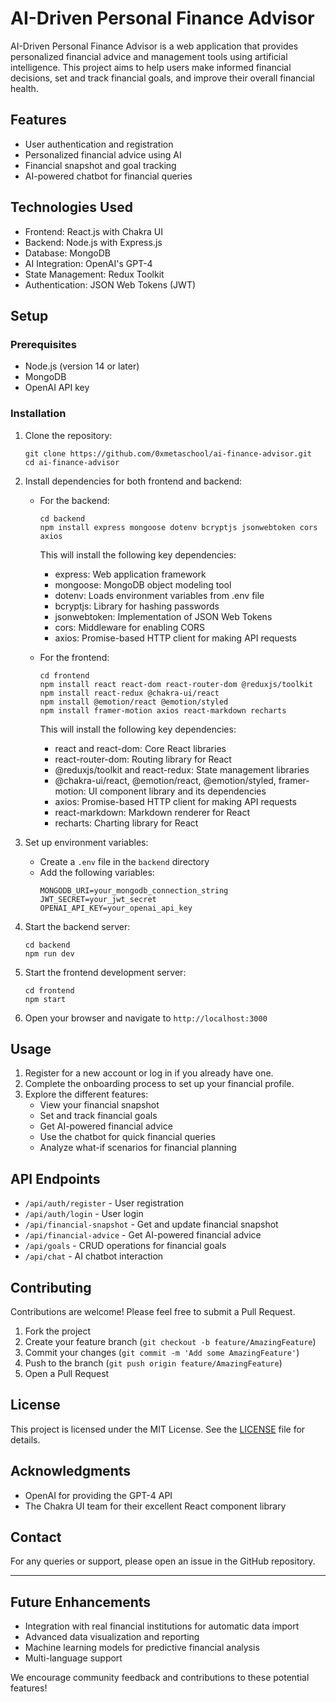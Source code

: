 # AI-Driven Personal Finance Advisor

AI-Driven Personal Finance Advisor is a web application that provides personalized financial advice and management tools using artificial intelligence. This project aims to help users make informed financial decisions, set and track financial goals, and improve their overall financial health.

## Features

- User authentication and registration
- Personalized financial advice using AI
- Financial snapshot and goal tracking
- AI-powered chatbot for financial queries

## Technologies Used

- Frontend: React.js with Chakra UI
- Backend: Node.js with Express.js
- Database: MongoDB
- AI Integration: OpenAI's GPT-4
- State Management: Redux Toolkit
- Authentication: JSON Web Tokens (JWT)

## Setup

### Prerequisites

- Node.js (version 14 or later)
- MongoDB
- OpenAI API key

### Installation

1. Clone the repository:
   ```
   git clone https://github.com/0xmetaschool/ai-finance-advisor.git
   cd ai-finance-advisor
   ```

2. Install dependencies for both frontend and backend:

   - For the backend:
      ```
      cd backend
      npm install express mongoose dotenv bcryptjs jsonwebtoken cors axios
      ```

      This will install the following key dependencies:
      - express: Web application framework
      - mongoose: MongoDB object modeling tool
      - dotenv: Loads environment variables from .env file
      - bcryptjs: Library for hashing passwords
      - jsonwebtoken: Implementation of JSON Web Tokens
      - cors: Middleware for enabling CORS
      - axios: Promise-based HTTP client for making API requests


   - For the frontend:
      ```
      cd frontend
      npm install react react-dom react-router-dom @reduxjs/toolkit
      npm install react-redux @chakra-ui/react
      npm install @emotion/react @emotion/styled
      npm install framer-motion axios react-markdown recharts
      ```

      This will install the following key dependencies:
      - react and react-dom: Core React libraries
      - react-router-dom: Routing library for React
      - @reduxjs/toolkit and react-redux: State management libraries
      - @chakra-ui/react, @emotion/react, @emotion/styled, framer-motion: UI component library and its dependencies
      - axios: Promise-based HTTP client for making API requests
      - react-markdown: Markdown renderer for React
      - recharts: Charting library for React

3. Set up environment variables:
   - Create a `.env` file in the `backend` directory
   - Add the following variables:
     ```
     MONGODB_URI=your_mongodb_connection_string
     JWT_SECRET=your_jwt_secret
     OPENAI_API_KEY=your_openai_api_key
     ```

4. Start the backend server:
   ```
   cd backend
   npm run dev
   ```

5. Start the frontend development server:
   ```
   cd frontend
   npm start
   ```

6. Open your browser and navigate to `http://localhost:3000`

## Usage

1. Register for a new account or log in if you already have one.
2. Complete the onboarding process to set up your financial profile.
3. Explore the different features:
   - View your financial snapshot
   - Set and track financial goals
   - Get AI-powered financial advice
   - Use the chatbot for quick financial queries
   - Analyze what-if scenarios for financial planning

## API Endpoints

- `/api/auth/register` - User registration
- `/api/auth/login` - User login
- `/api/financial-snapshot` - Get and update financial snapshot
- `/api/financial-advice` - Get AI-powered financial advice
- `/api/goals` - CRUD operations for financial goals
- `/api/chat` - AI chatbot interaction

## Contributing

Contributions are welcome! Please feel free to submit a Pull Request.

1. Fork the project
2. Create your feature branch (`git checkout -b feature/AmazingFeature`)
3. Commit your changes (`git commit -m 'Add some AmazingFeature'`)
4. Push to the branch (`git push origin feature/AmazingFeature`)
5. Open a Pull Request

## License

This project is licensed under the MIT License. See the [LICENSE](https://github.com/0xmetaschool/ai-finance-advisor/blob/main/LICENSE) file for details.

## Acknowledgments

- OpenAI for providing the GPT-4 API
- The Chakra UI team for their excellent React component library

## Contact

For any queries or support, please open an issue in the GitHub repository.

---

## Future Enhancements

- Integration with real financial institutions for automatic data import
- Advanced data visualization and reporting
- Machine learning models for predictive financial analysis
- Multi-language support

We encourage community feedback and contributions to these potential features!
